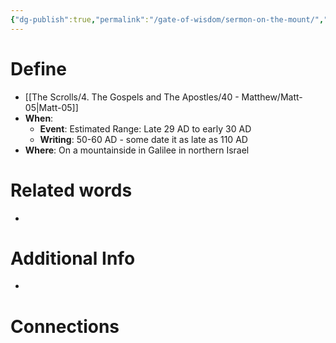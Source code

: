 ```yaml
---
{"dg-publish":true,"permalink":"/gate-of-wisdom/sermon-on-the-mount/","tags":["#GateWisdom","#Matthew7","#Matthew5"]}
---
```


# Define
- [[The Scrolls/4. The Gospels and The Apostles/40 - Matthew/Matt-05\|Matt-05]]
- **When**:
    - **Event**: Estimated Range: Late 29 AD to early 30 AD
    - **Writing**: 50-60 AD - some date it as late as 110 AD
- **Where**: On a mountainside in Galilee in northern Israel

# Related words
- 

# Additional Info
- 

# Connections




